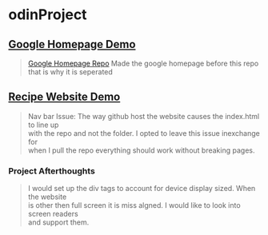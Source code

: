 # odinProject

## [Google Homepage Demo](https://emilshigin.github.io/google-homepage/)
>[Google Homepage Repo](https://github.com/emilshigin/google-homepage)
>Made the google homepage before this repo that is why it is seperated

## [Recipe Website Demo](https://emilshigin.github.io/odinProject/odin-recipes/)
>Nav bar Issue: The way github host the website causes the index.html to line up\
>with the repo and not the folder. I opted to leave this issue inexchange for\
>when I pull the repo everything should work without breaking pages.

### Project Afterthoughts
> I would set up the div tags to account for device display sized. When the website\
> is other then full screen it is miss algned. I would like to look into screen readers\
> and support them. 
